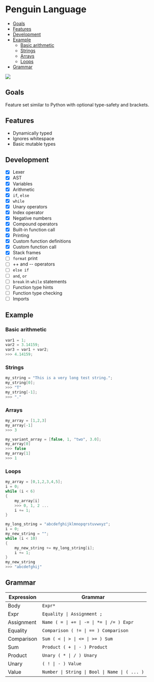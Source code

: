 # Penguin Language

<!--TOC-->

- [Goals](#goals)
- [Features](#features)
- [Development](#development)
- [Example](#example)
    - [Basic arithmetic](#basic-arithmetic)
    - [Strings](#strings)
    - [Arrays](#arrays)
    - [Loops](#loops)
- [Grammar](#grammar)

<!--/TOC-->

[![](https://github.com/p-lang/Images/interpreter.gif)](https://github.com/thomascswalker/p-lang/blob/main/Images/interpreter.gif)

## Goals

Feature set similar to Python with optional type-safety and brackets.

## Features

- Dynamically typed
- Ignores whitespace
- Basic mutable types

## Development

- [x] Lexer
- [x] AST
- [x] Variables
- [x] Arithmetic
- [x] `if`, `else`
- [x] `while`
- [x] Unary operators
- [x] Index operator
- [x] Negative numbers
- [x] Compound operators
- [x] Built-in function call
- [x] Printing
- [x] Custom function definitions
- [x] Custom function call
- [x] Stack frames
- [ ] `format` print
- [ ] ++ and -- operators
- [ ] `else if`
- [ ] `and`, `or`
- [ ] `break` in `while` statements
- [ ] Function type hints
- [ ] Function type checking
- [ ] Imports

## Example

### Basic arithmetic

```c
var1 = 1;
var2 = 3.14159;
var3 = var1 + var2;
>>> 4.14159;
```

### Strings

```c
my_string = "This is a very long test string.";
my_string[0];
>>> "T"
my_string[-1];
>>> "."
```

### Arrays

```c
my_array = [1,2,3]
my_array[-1]
>>> 3

my_variant_array = [false, 1, "two", 3.0];
my_array[0]
>>> false
my_array[1]
>>> 1
```

### Loops

```c
my_array = [0,1,2,3,4,5];
i = 0;
while (i < 6)
{
	my_array[i]
	>>> 0, 1, 2 ...
	i += 1;
}

my_long_string = "abcdefghijklmnopqrstuvwxyz";
i = 0;
my_new_string = "";
while (i < 10)
{
	my_new_string += my_long_string[i];
	i += 1;
}
my_new_string
>>> "abcdefghij"
```

## Grammar

| Expression | Grammar                                           |
|------------|---------------------------------------------------|
| Body       | ```Expr*```                                       |
| Expr       | ```Equality \| Assignment ;```                    |
| Assignment | ```Name ( = \| += \| -= \| *= \| /= ) Expr```     |
| Equality   | ```Comparison ( != \| == ) Comparison```          |
| Comparison | ```Sum ( < \| > \| <= \| >= ) Sum```              |
| Sum        | ```Product ( + \| - ) Product```                  |
| Product    | ```Unary ( * \| / ) Unary```                      |
| Unary      | ```( ! \| - ) Value```                            |
| Value      | ```Number \| String \| Bool \| Name \| ( ... )``` |
